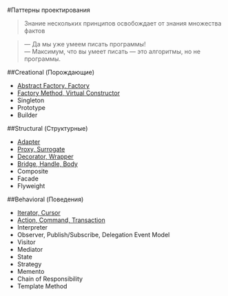 #Паттерны проектирования

> Знание нескольких принципов освобождает от знания множества фактов

> — Да мы уже умеем писать программы!  
> — Максимум, что вы умеет писать — это алгоритмы, но не программы.

##Creational (Порождающие)

* [Abstract Factory, Factory](/creational/abstractfactory)
* [Factory Method, Virtual Constructor](/creational/factorymethod)
* Singleton
* Prototype
* Builder

##Structural (Структурные)

* [Adapter](/structural/adapter)
* [Proxy, Surrogate](/structural/proxy)
* [Decorator, Wrapper](/structural/decorator)
* [Bridge, Handle, Body](/structural/bridge)
* Composite
* Facade
* Flyweight

##Behavioral (Поведения)

* [Iterator, Cursor](/behavioral/iterator)
* [Action, Command, Transaction](/behavioral/action)
* Interpreter
* Observer, Publish/Subscribe, Delegation Event Model
* Visitor
* Mediator
* State
* Strategy
* Memento
* Chain of Responsibility
* Template Method